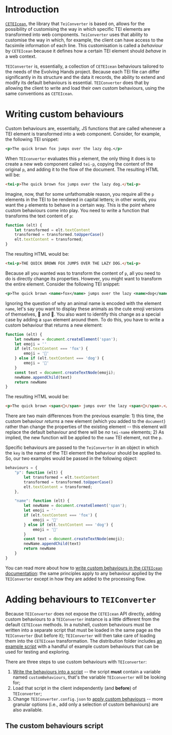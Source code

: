 # Introduction

[`CETEIcean`](https://github.com/TEIC/CETEIcean), the library that `TeiConverter` is based on, allows for the possibility of customising the way in which specific TEI elements are transformed into web components. `TeiConverter` uses that ability to customise the way in which, for example, the client can have access to the facsimile information of each line. This customisation is called a *behaviour* by `CETEIcean` because it defines how a certain TEI element should *behave* in a web context.

`TEIConverter` is, essentially, a collection of `CETEIcean` behaviours tailored to the needs of the Evolving Hands project. Because each TEI file can differ significantly in its structure and the data it records, the ability to extend and modify its default behaviours is essential. `TEIConverter` does that by allowing the client to write and load their own custom behaviours, using the same conventions as `CETEIcean`.

# Writing custom behaviours
Custom behaviours are, essentially, JS functions that are called whenever a TEI element is transformed into a web component. Consider, for example, the following TEI snippet:

```xml
<p>The quick brown fox jumps over the lazy dog.</p>
```

When `TEIconverter` evaluates this `p` element, the only thing it does is to create a new web component called `tei-p`, copying the content of the original `p`, and adding it to the flow of the document. The resulting HTML will be:

```html
<tei-p>The quick brown fox jumps over the lazy dog.</tei-p>
```

Imagine, now, that for some unfathomable reason, you require all the `p` elements in the TEI to be rendered in capital letters; in other words, you want the `p` elements to behave in a certain way. This is the point where custom behaviours come into play. You need to write a function that transforms the text content of `p`:

```js
function (elt) {
    let transformed = elt.textContent
    transformed = transformed.toUpperCase()
    elt.textContent = transformed;
}
```

The resulting HTML would be:

```html
<tei-p>THE QUICK BROWN FOX JUMPS OVER THE LAZY DOG.</tei-p>
```

Because all you wanted was to transform the content of `p`, all you need to do is directly change its properties. However, you might want to transform the entire element. Consider the following TEI snippet:

```xml
<p>The quick brown <name>fox</name> jumps over the lazy <name>dog</name>.</p>
```

Ignoring the question of why an animal name is encoded with the element `name`, let's say you want to display these animals as the cute emoji versions of themselves, 🦊 and 🐶. You also want to identify this change as a special case by adding a `span` element around them. To do this, you have to write a custom behaviour that returns a new element:

```js
function (elt) {
    let newName = document.createElement('span');
    let emoji = ''
    if (elt.textContent === 'fox') {
        emoji = '🦊'
    } else if (elt.textContent === 'dog') {
        emoji = '🐶'
    }
    const text = document.createTextNode(emoji);
    newName.appendChild(text)
    return newName
}
```

The resulting HTML would be:

```html
<p>The quick brown <span>🦊</span> jumps over the lazy <span>🐶</span>.</p>
```

There are two main differences from the previous example: 1) this time, the custom behaviour *returns* a new element (which you added to the `document`) rather than change the properties of the existing element -- this element will replace the default behaviour and there will be *no* `tei-name` elements; 2) As implied, the new function will be applied to the `name` TEI element, not the `p`. 

Specific behaviours are passed to the `TeiConverter` in an object in which the `key` is the name of the TEI element the behaviour should be applied to. So, our two examples would be passed in the following object:

```js
behaviours = {
    "p": function (elt) {
        let transformed = elt.textContent
        transformed = transformed.toUpperCase()
        elt.textContent = transformed;
    },

    "name": function (elt) {
        let newName = document.createElement('span');
        let emoji = ''
        if (elt.textContent === 'fox') {
            emoji = '🦊'
        } else if (elt.textContent === 'dog') {
            emoji = '🐶'
        }
        const text = document.createTextNode(emoji);
        newName.appendChild(text)
        return newName
    }
}
```

You can read more about how to [write custom behaviours in the `CETEIcean` documentation](https://github.com/TEIC/CETEIcean/wiki/Anatomy-of-a-behaviors-object): the same principles apply to any behaviour applied by the `TEIConverter` except in how they are added to the processing flow.

# Adding behaviours to `TEIConverter`

Because `TEIConverter` does not expose the `CETEIcean` API directly, adding custom behaviours to a `TEIConverter` instance is a little different from the default `CETEIcean` methods. In a  nutshell, custom behaviours must be written into a separate script that must be loaded in the same page as the `TEIConverter` (but before it); `TEIConverter` will then take care of loading them into the `CETEIcean` transformation. The distribution folder includes [an example script](../dist/TeiConverter/exampleCustoms.js) with a handful of example custom behaviours that can be used for testing and exploring.

There are three steps to use custom behaviours with `TEIconverter`:
1. [Write the behaviours into a script](#the-custom-behaviours-script) -- the script **must** contain a variable named `customBehaviours`, that's the variable `TEIconverter` will be looking for;
2. Load that script in the client independently (and **before**) of `TEIconverter`;
3. Change `TEIConverter.config.json` to [apply custom behaviours](./TeiConverter.config.md#addcustombehaviours) -- more granular options (i.e., add only a selection of custom behaviours) are also available.

## The custom behaviours script
